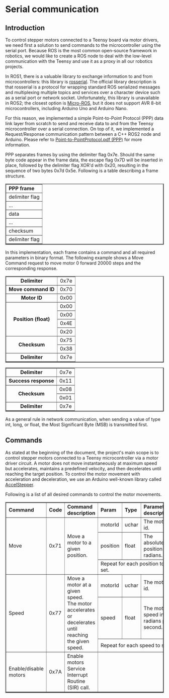 # Serial communication

## Introduction

To control stepper motors connected to a Teensy board via motor drivers, we need first a solution to send commands to the microcontroller using the serial port. Because ROS is the most common open-source framework in robotics, we would like to create a ROS node to deal with the low-level communication with the Teensy and use it as a proxy in all our robotics projects.

In ROS1, there is a valuable library to exchange information to and from microcontrollers: this library is [rosserial](http://wiki.ros.org/rosserial). The official library description is that rosserial is a protocol for wrapping standard ROS serialized messages and multiplexing multiple topics and services over a character device such as a serial port or network socket. Unfortunately, this library is unavailable in ROS2; the closest option is [Micro-ROS](https://micro.ros.org/docs/overview/features/), but it does not support AVR 8-bit microcontrollers, including Arduino Uno and Arduino Nano.

For this reason, we implemented a simple Point-to-Point Protocol (PPP) data link layer from scratch to send and receive data to and from the Teensy microcontroller over a serial connection. On top of it, we implemented a Request/Response communication pattern between a C++ ROS2 node and Arduino. Please refer to [Point-to-PointProtocol.pdf (PPP)](<./references/Point-to-Point%20Protocol%20(PPP).pdf>) for more information.

PPP separates frames by using the delimiter flag 0x7e. Should the same byte code appear in the frame data, the escape flag 0x7D will be inserted in place, followed by the delimiter flag XOR'd with 0x20, resulting in the sequence of two bytes 0x7d 0x5e. Following is a table describing a frame structure.

<table align="center" border="2px">
  <tr><td><b>PPP frame</b></td></tr>
  <tr><td>delimiter flag</td></tr>
  <tr><td>...</td></tr>
  <tr><td>data</td></tr>
  <tr><td>...</td></tr>
  <tr><td>checksum</td></tr>
  <tr><td>delimiter flag</td></tr>
</table>

In this implementation, each frame contains a command and all required parameters in binary format. The following example shows a Move Command request to move motor 0 forward 20000 steps and the corresponding response.

<table align="center" border="2px">
  <tr>
    <td align="center"><b>Delimiter</b></td>
    <td align="center">0x7e</td>
  </tr>
 <tr>
    <td align="center"><b>Move command ID</b></td>
    <td align="center">0x70</td>
  </tr>
  <tr>
    <td align="center"><b>Motor ID</b></td>
    <td align="center">0x00</td>
  </tr>
  <tr>
    <td align="center" rowspan="4"><b>Position (float)</b></td>
    <td align="center">0x00</td>
  </tr>
  <tr>
    <td align="center">0x00</td>
  </tr>
  <tr>
    <td align="center">0x4E</td>
  </tr>
  <tr>
    <td align="center">0x20</td>
  </tr>
  <tr>
    <td align="center" rowspan="2"><b>Checksum</b></td>
    <td align="center">0x75</td>
  </tr>
  <tr>
    <td align="center">0x38</td>
  </tr>
  <tr>
    <td align="center"><b>Delimiter</b></td>
    <td align="center">0x7e</td>
  </tr>
</table>

<table align="center" border="2px">
  <tr>
    <td align="center"><b>Delimiter</b></td>
    <td align="center">0x7e</td>
  </tr>
  <tr>
    <td align="center"><b>Success response</b></td>
    <td align="center">0x11</td>
  </tr>
  <tr>
    <td align="center" rowspan="2"><b>Checksum</b></td>
    <td align="center">0x08</td>
  </tr>
  <tr>
    <td align="center">0x01</td>
  </tr>
  <tr>
    <td align="center"><b>Delimiter</b></td>
    <td align="center">0x7e</td>
  </tr>
</table>

As a general rule in network communication, when sending a value of type int, long, or float, the Most Significant Byte (MSB) is transmitted first.

## Commands

As stated at the beginning of the document, the project's main scope is to control stepper motors connected to a Teensy microcontroller via a motor driver circuit. A motor does not move instantaneously at maximum speed but accelerates, maintains a predefined velocity, and then decelerates until reaching the target position. To control the motor movement with acceleration and deceleration, we use an Arduino well-known library called [AccelStepper](https://www.airspayce.com/mikem/arduino/AccelStepper/).

Following is a list of all desired commands to control the motor movements.

<table align="center" border="2px">
    <tr>
        <td><b>Command<b></td>
        <td><b>Code<b></td>
        <td><b>Command description<b></td>
        <td><b>Param<b></td>
        <td><b>Type<b></td>
        <td><b>Parameter description</b></td>
    </tr>
    <tr>
        <td rowspan="3">Move<b></td>
        <td rowspan="3">0x71</td>
        <td rowspan="3">Move a motor to a given position.</td>
        <td>motorId</td>
        <td>uchar</td>
        <td>The motor id.</td>
    </tr>
    <tr>
        <td>position</td>
        <td>float</td>
        <td>The absolute position in radians.</td>
    </tr>
    <tr>
        <td colspan="3">Repeat for each position to set.</td>
    </tr>
     <tr>
        <td rowspan="3">Speed<b></td>
        <td rowspan="3">0x77</td>
        <td rowspan="3">Move a motor at a given speed.<br/>The motor accelerates or decelerates until reaching the given speed.</td>
        <td>motorId</td>
        <td>uchar</td>
        <td>The motor id.</td>
    </tr>
    <tr>
        <td>speed</td>
        <td>float</td>
        <td>The motor speed in radians per second.</td>
    </tr>
    <tr>
        <td colspan="3">Repeat for each speed to set.</td>
    </tr>
    <tr>
        <td>Enable/disable motors<b></td>
        <td>0x7A</td>
        <td>Enable motors Service Interrupt Routine (SIR) call.</td>
        <td colspan="3"></td>
    </tr>
</table>
